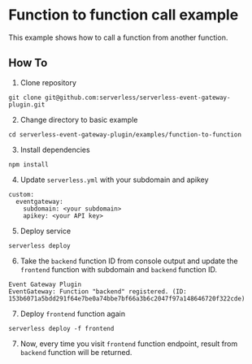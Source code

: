 # Function to function call example

This example shows how to call a function from another function.

## How To

1. Clone repository

```
git clone git@github.com:serverless/serverless-event-gateway-plugin.git
```

2. Change directory to basic example

```
cd serverless-event-gateway-plugin/examples/function-to-function
```

3. Install dependencies

```
npm install
```

4. Update `serverless.yml` with your subdomain and apikey

```
custom:
  eventgateway:
    subdomain: <your subdomain>
    apikey: <your API key>
```

5. Deploy service

```
serverless deploy
```

6. Take the `backend` function ID from console output and update the `frontend` function with subdomain and `backend` function ID.

```
Event Gateway Plugin
EventGateway: Function "backend" registered. (ID: 153b6071a5bdd291f64e7be0a74bbe7bf66a3b6c2047f97a148646720f322cde)
```

7. Deploy `frontend` function again

```
serverless deploy -f frontend
```

7. Now, every time you visit `frontend` function endpoint, result from `backend` function will be returned.
